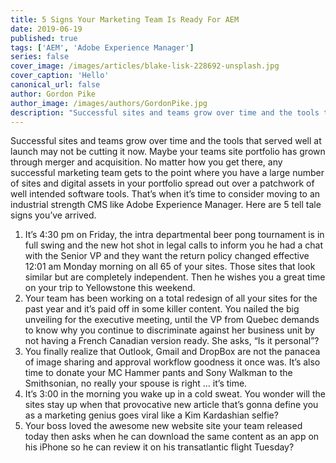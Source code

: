 ```yaml
---
title: 5 Signs Your Marketing Team Is Ready For AEM
date: 2019-06-19
published: true
tags: ['AEM', 'Adobe Experience Manager']
series: false
cover_image: /images/articles/blake-lisk-228692-unsplash.jpg
cover_caption: 'Hello'
canonical_url: false
author: Gordon Pike
author_image: /images/authors/GordonPike.jpg
description: "Successful sites and teams grow over time and the tools that served well at launch may not be cutting it now. Maybe your teams site portfolio has grown through merger and acquisition. No matter how you get there, any successful marketing team gets to the point where you have a large number of sites and digital assets in your portfolio spread out over a patchwork of well intended software tools. That’s when it’s time to consider moving to an industrial strength CMS like Adobe Experience Manager. Here are 5 tell tale signs you’ve arrived."
---
```


Successful sites and teams grow over time and the tools that served well at launch may not be cutting it now. Maybe your teams site portfolio has grown through merger and acquisition. No matter how you get there, any successful marketing team gets to the point where you have a large number of sites and digital assets in your portfolio spread out over a patchwork of well intended software tools. That’s when it’s time to consider moving to an industrial strength CMS like Adobe Experience Manager. Here are 5 tell tale signs you’ve arrived.

1. It’s 4:30 pm on Friday, the intra departmental beer pong tournament is in full swing and the new hot shot in legal calls to inform you he had a chat with the Senior VP and they want the return policy changed effective 12:01 am Monday morning on all 65 of your sites. Those sites that look similar but are completely independent. Then he wishes you a great time on your trip to Yellowstone this weekend.
2. Your team has been working on a total redesign of all your sites for the past year and it’s paid off in some killer content. You nailed the big unveiling for the executive meeting, until the VP from Quebec demands to know why you continue to discriminate against her business unit by not having a French Canadian version ready. She asks, “Is it personal”?
3. You finally realize that Outlook, Gmail and DropBox are not the panacea of image sharing and approval workflow goodness it once was. It’s also time to donate your MC Hammer pants and Sony Walkman to the Smithsonian, no really your spouse is right … it’s time.
4. It’s 3:00 in the morning you wake up in a cold sweat. You wonder will the sites stay up when that provocative new article that’s gonna define you as a marketing genius goes viral like a Kim Kardashian selfie?
5. Your boss loved the awesome new website site your team released today then asks when he can download the same content as an app on his iPhone so he can review it on his transatlantic flight Tuesday?

